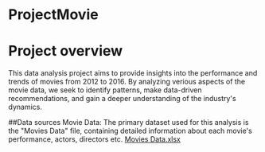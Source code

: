# ProjectMovie

# Project overview

This data analysis project aims to provide insights into the performance and trends of movies from 2012 to 2016. By analyzing verious aspects of the movie data, we seek to identify patterns, make data-driven recommendations, and gain a deeper understanding of the industry's dynamics.

##Data sources
Movie Data: The primary dataset used for this analysis is the "Movies Data" file, containing detailed information about each movie's performance, actors, directors etc.
[Movies Data.xlsx](https://github.com/user-attachments/files/20949587/Movies.Data.xlsx)

